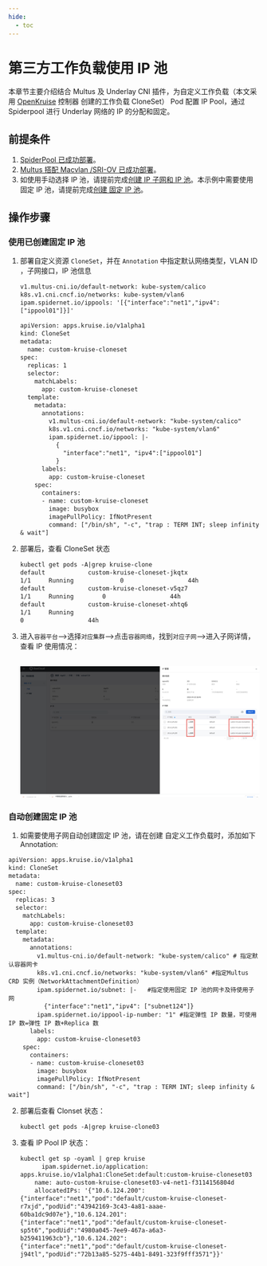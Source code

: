 ```yaml
---
hide:
  - toc
---
```


# 第三方工作负载使用 IP 池

本章节主要介绍结合 Multus 及 Underlay CNI 插件，为自定义工作负载（本文采用 [OpenKruise](https://github.com/openkruise/kruise) 控制器 创建的工作负载 CloneSet） Pod 配置 IP Pool，通过 Spiderpool 进行 Underlay 网络的 IP 的分配和固定。

## 前提条件

1. [SpiderPool 已成功部署](../../modules/spiderpool/install.md)。
2. [Multus 搭配 Macvlan /SRI-OV 已成功部署](../../modules/multus-underlay/install.md)。
3. 如使用手动选择 IP 池，请提前完成[创建 IP 子网和 IP 池](../../modules/spiderpool/createpool.md)。本示例中需要使用固定 IP 池，请提前完成[创建 固定 IP 池](../../modules/spiderpool/createpool.md)。

## 操作步骤

### 使用已创建固定 IP 池

1. 部署自定义资源 `CloneSet`，并在 `Annotation` 中指定默认网络类型，VLAN ID ，子网接口，IP 池信息

    ```
    v1.multus-cni.io/default-network: kube-system/calico
    k8s.v1.cni.cncf.io/networks: kube-system/vlan6
    ipam.spidernet.io/ippools: '[{"interface":"net1","ipv4":["ippool01"]}]'
    ```

    ```
    apiVersion: apps.kruise.io/v1alpha1
    kind: CloneSet
    metadata:
      name: custom-kruise-cloneset
    spec:
      replicas: 1
      selector:
        matchLabels:
          app: custom-kruise-cloneset
      template:
        metadata:
          annotations:
            v1.multus-cni.io/default-network: "kube-system/calico"
            k8s.v1.cni.cncf.io/networks: "kube-system/vlan6"
            ipam.spidernet.io/ippool: |-
              {
                "interface":"net1", "ipv4":["ippool01"]
              }
          labels:
            app: custom-kruise-cloneset
        spec:
          containers:
          - name: custom-kruise-cloneset
            image: busybox
            imagePullPolicy: IfNotPresent
            command: ["/bin/sh", "-c", "trap : TERM INT; sleep infinity & wait"]
    ```

    

2. 部署后，查看 CloneSet 状态

    ```
    kubectl get pods -A|grep kruise-clone
    default            custom-kruise-cloneset-jkqtx                                      1/1     Running             0                  44h
    default            custom-kruise-cloneset-v5qz7                                      1/1     Running        0                  44h
    default            custom-kruise-cloneset-xhtq6                                      1/1     Running
    0                  44h
    ```

3. 进入`容器平台`-->选择`对应集群`-->点击`容器网络`，找到`对应子网`-->进入子网详情， 查看 IP 使用情况：

    ​	![openkruise](../../images/openkruise.jpg)



### 自动创建固定 IP 池

1. 如需要使用子网自动创建固定 IP 池，请在创建 自定义工作负载时，添加如下 Annotation:

```
apiVersion: apps.kruise.io/v1alpha1
kind: CloneSet
metadata:
  name: custom-kruise-cloneset03
spec:
  replicas: 3
  selector:
    matchLabels:
      app: custom-kruise-cloneset03
  template:
    metadata:
      annotations:
        v1.multus-cni.io/default-network: "kube-system/calico" # 指定默认容器网卡
        k8s.v1.cni.cncf.io/networks: "kube-system/vlan6" #指定Multus CRD 实例（NetworkAttachmentDefinition）
        ipam.spidernet.io/subnet: |-   #指定使用固定 IP 池的网卡及待使用子网
          {"interface":"net1","ipv4": ["subnet124"]}
        ipam.spidernet.io/ippool-ip-number: "1" #指定弹性 IP 数量，可使用 IP 数=弹性 IP 数+Replica 数
      labels:
        app: custom-kruise-cloneset03
    spec:
      containers:
      - name: custom-kruise-cloneset03
        image: busybox
        imagePullPolicy: IfNotPresent
        command: ["/bin/sh", "-c", "trap : TERM INT; sleep infinity & wait"]
```

2. 部署后查看 Clonset 状态：

   ```
   kubectl get pods -A|grep kruise-clone03
   ```

3. 查看 IP Pool IP 状态：

   ```
   kubectl get sp -oyaml | grep kruise
         ipam.spidernet.io/application: apps.kruise.io/v1alpha1:CloneSet:default:custom-kruise-cloneset03
       name: auto-custom-kruise-cloneset03-v4-net1-f3114156804d
       allocatedIPs: '{"10.6.124.200":{"interface":"net1","pod":"default/custom-kruise-cloneset-r7xjd","podUid":"43942169-3c43-4a81-aaae-60ba1dc9d07e"},"10.6.124.201":{"interface":"net1","pod":"default/custom-kruise-cloneset-sp5t6","podUid":"4980a045-7ee9-467a-a6a3-b259411963cb"},"10.6.124.202":{"interface":"net1","pod":"default/custom-kruise-cloneset-j94tl","podUid":"72b13a85-5275-44b1-8491-323f9fff3571"}}'
   
   ```

   
